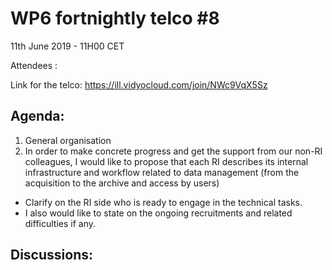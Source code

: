 #  WP6 fortnightly telco #8

11th June 2019 - 11H00 CET

Attendees : 

Link for the telco: https://ill.vidyocloud.com/join/NWc9VqX5Sz


## Agenda:

1. General organisation
2. In order to make concrete progress and get the support from our 
   non-RI colleagues, I would like to propose that each RI describes its 
   internal infrastructure and workflow related to data management (from 
   the acquisition to the archive and access by users)
- Clarify on the RI side who is ready to engage in the technical tasks.
- I also would like to state on the ongoing recruitments and related 
difficulties if any.

## Discussions:

